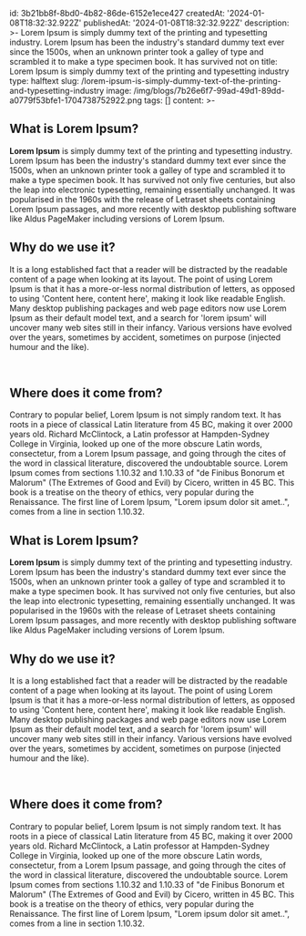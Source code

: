 id: 3b21bb8f-8bd0-4b82-86de-6152e1ece427
createdAt: '2024-01-08T18:32:32.922Z'
publishedAt: '2024-01-08T18:32:32.922Z'
description: >-
  Lorem Ipsum is simply dummy text of the printing and typesetting industry.
  Lorem Ipsum has been the industry's standard dummy text ever since the 1500s,
  when an unknown printer took a galley of type and scrambled it to make a type
  specimen book. It has survived not on
title: Lorem Ipsum is simply dummy text of the printing and typesetting industry
type: halftext
slug: /lorem-ipsum-is-simply-dummy-text-of-the-printing-and-typesetting-industry
image: /img/blogs/7b26e6f7-99ad-49d1-89dd-a0779f53bfe1-1704738752922.png
tags: []
content: >-
  <h2>What is Lorem Ipsum?</h2><p class="ql-align-justify"><strong>Lorem
  Ipsum</strong>&nbsp;is simply dummy text of the printing and typesetting
  industry. Lorem Ipsum has been the industry's standard dummy text ever since
  the 1500s, when an unknown printer took a galley of type and scrambled it to
  make a type specimen book. It has survived not only five centuries, but also
  the leap into electronic typesetting, remaining essentially unchanged. It was
  popularised in the 1960s with the release of Letraset sheets containing Lorem
  Ipsum passages, and more recently with desktop publishing software like Aldus
  PageMaker including versions of Lorem Ipsum.</p><h2>Why do we use it?</h2><p
  class="ql-align-justify">It is a long established fact that a reader will be
  distracted by the readable content of a page when looking at its layout. The
  point of using Lorem Ipsum is that it has a more-or-less normal distribution
  of letters, as opposed to using 'Content here, content here', making it look
  like readable English. Many desktop publishing packages and web page editors
  now use Lorem Ipsum as their default model text, and a search for 'lorem
  ipsum' will uncover many web sites still in their infancy. Various versions
  have evolved over the years, sometimes by accident, sometimes on purpose
  (injected humour and the like).</p><p><br></p><h2>Where does it come
  from?</h2><p class="ql-align-justify">Contrary to popular belief, Lorem Ipsum
  is not simply random text. It has roots in a piece of classical Latin
  literature from 45 BC, making it over 2000 years old. Richard McClintock, a
  Latin professor at Hampden-Sydney College in Virginia, looked up one of the
  more obscure Latin words, consectetur, from a Lorem Ipsum passage, and going
  through the cites of the word in classical literature, discovered the
  undoubtable source. Lorem Ipsum comes from sections 1.10.32 and 1.10.33 of "de
  Finibus Bonorum et Malorum" (The Extremes of Good and Evil) by Cicero, written
  in 45 BC. This book is a treatise on the theory of ethics, very popular during
  the Renaissance. The first line of Lorem Ipsum, "Lorem ipsum dolor sit
  amet..", comes from a line in section 1.10.32.</p><h2>What is Lorem
  Ipsum?</h2><p class="ql-align-justify"><strong>Lorem Ipsum</strong>&nbsp;is
  simply dummy text of the printing and typesetting industry. Lorem Ipsum has
  been the industry's standard dummy text ever since the 1500s, when an unknown
  printer took a galley of type and scrambled it to make a type specimen book.
  It has survived not only five centuries, but also the leap into electronic
  typesetting, remaining essentially unchanged. It was popularised in the 1960s
  with the release of Letraset sheets containing Lorem Ipsum passages, and more
  recently with desktop publishing software like Aldus PageMaker including
  versions of Lorem Ipsum.</p><h2>Why do we use it?</h2><p
  class="ql-align-justify">It is a long established fact that a reader will be
  distracted by the readable content of a page when looking at its layout. The
  point of using Lorem Ipsum is that it has a more-or-less normal distribution
  of letters, as opposed to using 'Content here, content here', making it look
  like readable English. Many desktop publishing packages and web page editors
  now use Lorem Ipsum as their default model text, and a search for 'lorem
  ipsum' will uncover many web sites still in their infancy. Various versions
  have evolved over the years, sometimes by accident, sometimes on purpose
  (injected humour and the like).</p><p><br></p><h2>Where does it come
  from?</h2><p class="ql-align-justify">Contrary to popular belief, Lorem Ipsum
  is not simply random text. It has roots in a piece of classical Latin
  literature from 45 BC, making it over 2000 years old. Richard McClintock, a
  Latin professor at Hampden-Sydney College in Virginia, looked up one of the
  more obscure Latin words, consectetur, from a Lorem Ipsum passage, and going
  through the cites of the word in classical literature, discovered the
  undoubtable source. Lorem Ipsum comes from sections 1.10.32 and 1.10.33 of "de
  Finibus Bonorum et Malorum" (The Extremes of Good and Evil) by Cicero, written
  in 45 BC. This book is a treatise on the theory of ethics, very popular during
  the Renaissance. The first line of Lorem Ipsum, "Lorem ipsum dolor sit
  amet..", comes from a line in section 1.10.32.</p><p><br></p>
